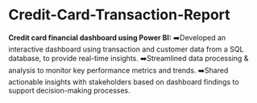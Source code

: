 # Credit-Card-Transaction-Report
**Credit card financial dashboard using Power BI:**
➡️Developed an interactive dashboard using transaction and customer data from a SQL database, to provide real-time insights.
➡️Streamlined data processing & analysis to monitor key performance metrics and trends.
➡️Shared actionable insights with stakeholders based on dashboard findings to support decision-making processes.
